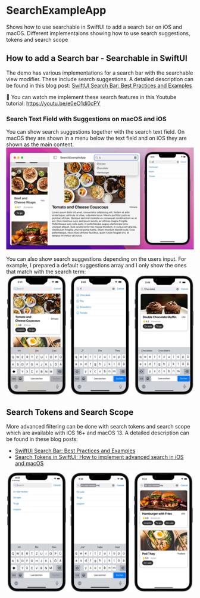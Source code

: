 # SearchExampleApp
Shows how to use searchable in SwiftUI to add a search bar on iOS and macOS. Different implementaions showing how to use search suggestions, tokens and search scope 

## How to add a Search bar - Searchable in SwiftUI 
The demo has various implementations for a search bar with the searchable view modifier. These include search suggestions.
A detailed description can be found in this blog post: 
[SwiftUI Search Bar: Best Practices and Examples](https://www.swiftyplace.com/blog/swiftui-search-bar-best-practices-and-examples)

👀 You can watch me implement these search features in this Youtube tutorial: https://youtu.be/e0eO1di0cPY


### Search Text Field with Suggestions on macOS and iOS
You can show search suggestions together with the search text field. On macOS they are shown in a menu below the text field and on iOS they are shown as the main content.
![](/images/search_suggestions_platform.jpg)

You can also show search suggestions depending on the users input. For example, I prepared a default suggestions array and I only show the ones that match with the search term:
![](/images/search_suggestions.jpg)

## Search Tokens and Search Scope
More advanced filtering can be done with search tokens and search scope which are available with iOS 16+ and macOS 13.
A detailed description can be found in these blog posts: 
- [SwiftUI Search Bar: Best Practices and Examples](https://www.swiftyplace.com/blog/swiftui-search-bar-best-practices-and-examples)
- [Search Tokens in SwiftUI: How to implement advanced search in iOS and macOS](https://www.swiftyplace.com/blog/search-tokens-swiftui-how-to-implement-advanced-search-in-ios-and-macos)

![](/images/search_tokens.jpg)
